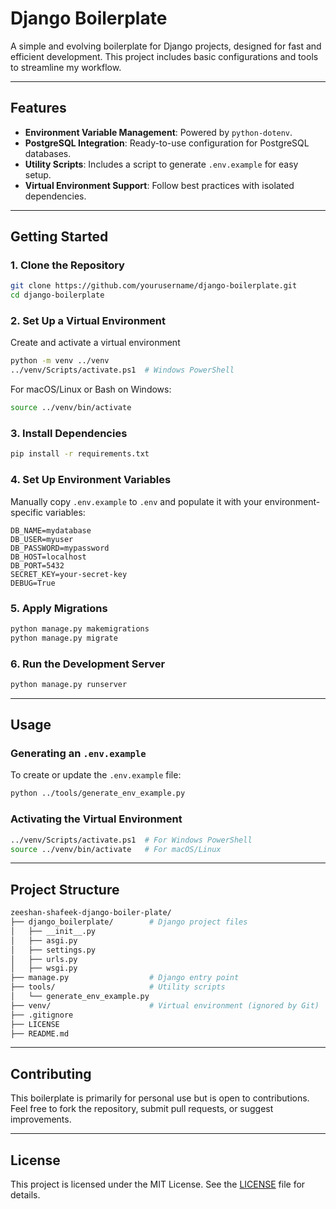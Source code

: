 # Django Boilerplate

A simple and evolving boilerplate for Django projects, designed for fast and efficient development. This project includes basic configurations and tools to streamline my workflow.

---

## Features
- **Environment Variable Management**: Powered by `python-dotenv`.
- **PostgreSQL Integration**: Ready-to-use configuration for PostgreSQL databases.
- **Utility Scripts**: Includes a script to generate `.env.example` for easy setup.
- **Virtual Environment Support**: Follow best practices with isolated dependencies.

---

## Getting Started

### 1. Clone the Repository
```bash
git clone https://github.com/yourusername/django-boilerplate.git
cd django-boilerplate
```

### 2. Set Up a Virtual Environment
Create and activate a virtual environment
```bash
python -m venv ../venv
../venv/Scripts/activate.ps1  # Windows PowerShell
```
For macOS/Linux or Bash on Windows:

```bash
source ../venv/bin/activate
```

### 3. Install Dependencies
```bash
pip install -r requirements.txt
```

### 4. Set Up Environment Variables

Manually copy `.env.example` to `.env` and populate it with your environment-specific variables:
```env
DB_NAME=mydatabase
DB_USER=myuser
DB_PASSWORD=mypassword
DB_HOST=localhost
DB_PORT=5432
SECRET_KEY=your-secret-key
DEBUG=True
```

### 5. Apply Migrations
```bash
python manage.py makemigrations
python manage.py migrate
```

### 6. Run the Development Server
```bash
python manage.py runserver
```

---

## Usage

### Generating an `.env.example`
To create or update the `.env.example` file:
```bash
python ../tools/generate_env_example.py
```

### Activating the Virtual Environment
```bash
../venv/Scripts/activate.ps1  # For Windows PowerShell
source ../venv/bin/activate   # For macOS/Linux
```

---

## Project Structure
```bash
zeeshan-shafeek-django-boiler-plate/
├── django_boilerplate/        # Django project files
│   ├── __init__.py
│   ├── asgi.py
│   ├── settings.py
│   ├── urls.py
│   ├── wsgi.py
├── manage.py                  # Django entry point
├── tools/                     # Utility scripts
│   └── generate_env_example.py
├── venv/                      # Virtual environment (ignored by Git)
├── .gitignore
├── LICENSE
├── README.md
```

---

## Contributing
This boilerplate is primarily for personal use but is open to contributions. Feel free to fork the repository, submit pull requests, or suggest improvements.

---

## License
This project is licensed under the MIT License. See the [LICENSE](LICENSE) file for details.
